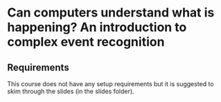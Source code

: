 # Can computers understand what is happening? An introduction to complex event recognition

## Requirements

This course does not have any setup requirements but it is suggested to skim through the slides (in the slides folder).
